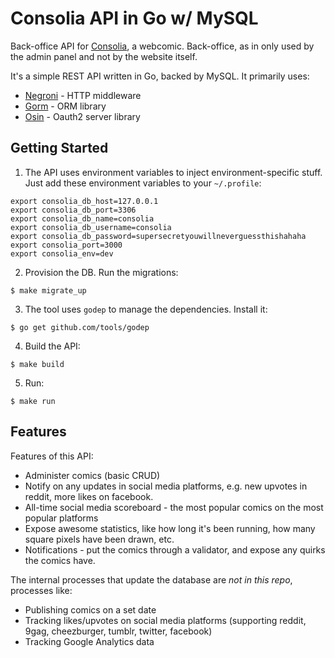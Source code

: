 # Consolia API in Go w/ MySQL

Back-office API for [Consolia](https://consolia-comic.com/), a webcomic. Back-office, as in only used by the admin panel and not by the website itself.

It's a simple REST API written in Go, backed by MySQL. It primarily uses:

- [Negroni](https://github.com/urfave/negroni) - HTTP middleware
- [Gorm](https://github.com/jinzhu/gorm) - ORM library
- [Osin](github.com/RangelReale/osin) - Oauth2 server library


## Getting Started

1) The API uses environment variables to inject environment-specific stuff. Just add these environment variables to your `~/.profile`:

```
export consolia_db_host=127.0.0.1
export consolia_db_port=3306
export consolia_db_name=consolia
export consolia_db_username=consolia
export consolia_db_password=supersecretyouwillneverguessthishahaha
export consolia_port=3000
export consolia_env=dev
```

2) Provision the DB. Run the migrations:

```console
$ make migrate_up
```

3) The tool uses `godep` to manage the dependencies. Install it:
```console
$ go get github.com/tools/godep
```

4) Build the API:
```console
$ make build
```

5) Run:
```console
$ make run
```


## Features

Features of this API:

- Administer comics (basic CRUD)
- Notify on any updates in social media platforms, e.g. new upvotes in reddit, more likes on facebook.
- All-time social media scoreboard - the most popular comics on the most popular platforms
- Expose awesome statistics, like how long it's been running, how many square pixels have been drawn, etc.
- Notifications - put the comics through a validator, and expose any quirks the comics have.


The internal processes that update the database are *not in this repo*, processes like:

- Publishing comics on a set date
- Tracking likes/upvotes on social media platforms (supporting reddit, 9gag, cheezburger, tumblr, twitter, facebook)
- Tracking Google Analytics data
